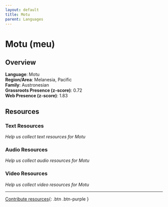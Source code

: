 ```yaml
---
layout: default
title: Motu
parent: Languages
---
```


# Motu (meu)

## Overview

**Language**: Motu  
**Region/Area**: Melanesia, Pacific  
**Family**: Austronesian  
**Grassroots Presence (z-score)**: 0.72  
**Web Presence (z-score)**: 1.83  

## Resources

### Text Resources
*Help us collect text resources for Motu*

### Audio Resources
*Help us collect audio resources for Motu*

### Video Resources
*Help us collect video resources for Motu*

---

[Contribute resources](https://forms.office.com/e/1SfLJx3u1r){: .btn .btn-purple }
